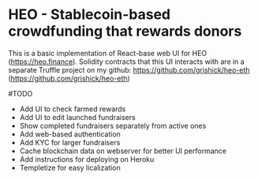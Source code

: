 # HEO - Stablecoin-based crowdfunding that rewards donors

This is a basic implementation of React-base web UI for HEO (https://heo.finance).
Solidity contracts that this UI interacts with are in a separate Truffle project on my github: https://github.com/grishick/heo-eth (https://github.com/grishick/heo-eth)

#TODO
* Add UI to check farmed rewards
* Add UI to edit launched fundraisers
* Show completed fundraisers separately from active ones
* Add web-based authentication
* Add KYC for larger fundraisers
* Cache blockchain data on webserver for better UI performance
* Add instructions for deploying on Heroku
* Templetize for easy licalization